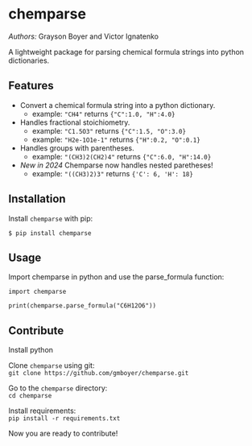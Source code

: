 # chemparse

*Authors:* Grayson Boyer and Victor Ignatenko

A lightweight package for parsing chemical formula strings into python dictionaries. 

## Features

* Convert a chemical formula string into a python dictionary.
    - example: `"CH4"` returns `{"C":1.0, "H":4.0}`
* Handles fractional stoichiometry.
    - example: `"C1.5O3"` returns `{"C":1.5, "O":3.0}`
    - example: `"H2e-1O1e-1"` returns `{"H":0.2, "O":0.1}`
* Handles groups with parentheses.
    - example: `"(CH3)2(CH2)4"` returns `{"C":6.0, "H":14.0}`
* *New in 2024* Chemparse now handles nested paretheses!
    - example: `"((CH3)2)3"` returns `{'C': 6, 'H': 18}`

## Installation

Install `chemparse` with pip:

```
$ pip install chemparse
```

## Usage

Import chemparse in python and use the parse_formula function:

```
import chemparse

print(chemparse.parse_formula("C6H12O6"))
```

## Contribute

Install python

Clone `chemparse` using git: \
`git clone https://github.com/gmboyer/chemparse.git`

Go to the `chemparse` directory: \
`cd chemparse`

Install requirements: \
`pip install -r requirements.txt`

Now you are ready to contribute!
